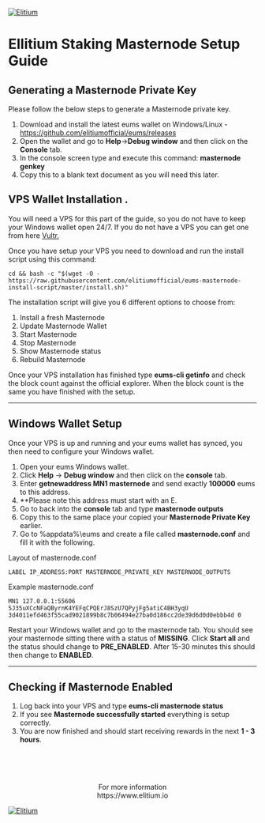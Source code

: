 
<a href="https://www.elitium.io/wp-content/uploads/2018/12/logo-1.png" target="_blank"><img src="https://www.elitium.io/wp-content/uploads/2018/12/logo-1.png" border="0" alt="Elitium"></a>



# Ellitium Staking Masternode Setup Guide

## Generating a Masternode Private Key

Please follow the below steps to generate a Masternode private key.

1.  Download and install the latest eums wallet on Windows/Linux - https://github.com/elitiumofficial/eums/releases
2.  Open the wallet and go to **Help**->**Debug window** and then click on the **Console** tab.
3.  In the console screen type and execute this command: **masternode genkey**  
4.  Copy this to a blank text document as you will need this later.

## VPS Wallet Installation .

You will need a VPS for this part of the guide, so you do not have to keep your Windows wallet open 24/7. 
If you do not have a VPS you can get one from here [Vultr.](https://www.vultr.com/?ref=8069528)

Once you have setup your VPS you need to download and run the install script using this command:

```
cd && bash -c "$(wget -O - https://raw.githubusercontent.com/elitiumofficial/eums-masternode-install-script/master/install.sh)"
```

The installation script will give you 6 different options to choose from:

1. Install a fresh Masternode
2. Update Masternode Wallet
3. Start Masternode
4. Stop Masternode
5. Show Masternode status
6. Rebuild Masternode

Once your VPS installation has finished type **eums-cli getinfo** and check the block count against the official explorer.
When the block count is the same you have finished with the setup.
***

## Windows Wallet Setup

Once your VPS is up and running and your eums wallet has synced, you then need to configure your Windows wallet.

1. Open your eums Windows wallet.
2. Click **Help** -> **Debug window** and then click on the **console** tab.
3. Enter **getnewaddress MN1 masternode** and send exactly **100000** eums to this address.
4. **Please note this address must start with an E.
4. Go to back into the **console** tab and type **masternode outputs**
5. Copy this to the same place your copied your **Masternode Private Key** earlier.
6. Go to %appdata%\eums and create a file called **masternode.conf** and fill it with the following.

Layout of masternode.conf
```
LABEL IP_ADDRESS:PORT MASTERNODE_PRIVATE_KEY MASTERNODE_OUTPUTS
```

Example masternode.conf
```
MN1 127.0.0.1:55606 5J35uXCcNFaQByrnK4YEFqCPQErJ8SzU7QPyjFg5atiC4BH3yqU 3d4011efd463f55cad9021899b8c7b06494e27ba0d186cc2de39d6d0d0ebbb4d 0
```

Restart your Windows wallet and go to the masternode tab. You should see your masternode sitting there with a status of **MISSING**.
Click **Start all** and the status should change to **PRE_ENABLED**. After 15-30 minutes this should then change to **ENABLED**.
***

## Checking if Masternode Enabled

1. Log back into your VPS and type **eums-cli masternode status**
2. If you see **Masternode successfully started** everything is setup correctly.
3. You are now finished and should start receiving rewards in the next **1 - 3 hours**.<br>
<br>

<br>
<br>

<p align="center">For more information<br>
https://www.elitium.io</p>
<a href="https://www.elitium.io/wp-content/uploads/2018/12/logo-1.png" target="_blank"><img src="https://www.elitium.io/wp-content/uploads/2018/12/logo-1.png" border="0" alt="Elitium"></a>
